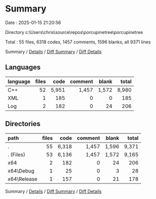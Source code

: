 # Summary

Date : 2025-01-15 21:20:56

Directory c:\\Users\\chris\\source\\repos\\porcupinetree\\porcupinetree

Total : 55 files,  6318 codes, 1457 comments, 1596 blanks, all 9371 lines

Summary / [Details](details.md) / [Diff Summary](diff.md) / [Diff Details](diff-details.md)

## Languages
| language | files | code | comment | blank | total |
| :--- | ---: | ---: | ---: | ---: | ---: |
| C++ | 52 | 5,951 | 1,457 | 1,572 | 8,980 |
| XML | 1 | 185 | 0 | 0 | 185 |
| Log | 2 | 182 | 0 | 24 | 206 |

## Directories
| path | files | code | comment | blank | total |
| :--- | ---: | ---: | ---: | ---: | ---: |
| . | 55 | 6,318 | 1,457 | 1,596 | 9,371 |
| . (Files) | 53 | 6,136 | 1,457 | 1,572 | 9,165 |
| x64 | 2 | 182 | 0 | 24 | 206 |
| x64\\Debug | 1 | 25 | 0 | 3 | 28 |
| x64\\Release | 1 | 157 | 0 | 21 | 178 |

Summary / [Details](details.md) / [Diff Summary](diff.md) / [Diff Details](diff-details.md)